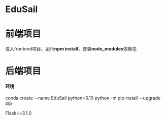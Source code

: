 # EduSail

# 前端项目
进入frontend项目，运行**npm install**，安装**node_modules**依赖包

# 后端项目
#### 环境
conda create --name EduSail python=3.10
python -m pip install --upgrade pip

Flask==3.1.0